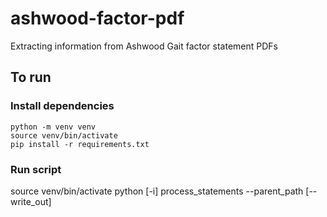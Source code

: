 # ashwood-factor-pdf

Extracting information from Ashwood Gait factor statement PDFs

## To run

### Install dependencies

```
python -m venv venv
source venv/bin/activate
pip install -r requirements.txt
```

### Run script

source venv/bin/activate
python [-i] process_statements --parent_path <path> [--write_out]

